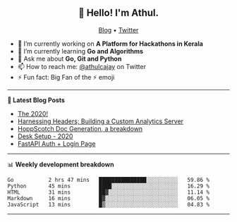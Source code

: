 <h2 align="center">👋 Hello! I'm Athul.</h2>
<p align="center">
  <a href="https://blog.athulcyriac.xyz">Blog</a> •
  <a href="https://twitter.com/athulcajay">Twitter</a>
</p>


- 🔭 I’m currently working on **A Platform for Hackathons in Kerala**
- 🌱 I’m currently learning **Go and Algorithms**
- 💬 Ask me about **Go, Git and Python**
- 📫 How to reach me: [@athulcajay](https://twitter.com/athulcajay) on Twitter
- ⚡ Fun fact: Big Fan of the :zap: emoji

-------

**📝 Latest Blog Posts**

<!-- BLOG-POST-LIST:START -->
- [The 2020!](https://blog.athulcyriac.xyz/2020/)
- [Harnessing Headers; Building a Custom Analytics Server](https://blog.athulcyriac.xyz/analytics_from_scratch/)
- [HoppScotch Doc Generation, a breakdown](https://blog.athulcyriac.xyz/hopp-gen/)
- [Desk Setup - 2020](https://blog.athulcyriac.xyz/desk-2020/)
- [FastAPI Auth + Login Page](https://blog.athulcyriac.xyz/fastapi-auth/)
<!-- BLOG-POST-LIST:END -->

-------

📊 **Weekly development breakdown**
<!--START_SECTION:waka-->
```text
Go           2 hrs 47 mins   ███████████████░░░░░░░░░░   59.86 % 
Python       45 mins         ████░░░░░░░░░░░░░░░░░░░░░   16.29 % 
HTML         31 mins         ██▓░░░░░░░░░░░░░░░░░░░░░░   11.14 % 
Markdown     16 mins         █▓░░░░░░░░░░░░░░░░░░░░░░░   06.05 % 
JavaScript   13 mins         █▒░░░░░░░░░░░░░░░░░░░░░░░   04.83 % 
```
<!--END_SECTION:waka-->

-------
